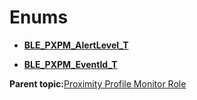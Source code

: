 # Enums

-   **[BLE\_PXPM\_AlertLevel\_T](GUID-78253C17-CCF4-4B54-9339-25A307E7D83D.md)**  

-   **[BLE\_PXPM\_EventId\_T](GUID-82542FDE-2CB4-4B73-ADBC-FE76BDD7E6EF.md)**  


**Parent topic:**[Proximity Profile Monitor Role](GUID-F515F01D-4A93-47D2-9A9F-0E6F4A7CC21E.md)


